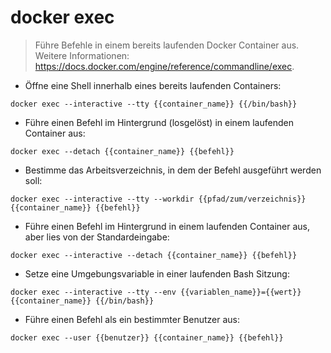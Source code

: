 # docker exec

> Führe Befehle in einem bereits laufenden Docker Container aus.
> Weitere Informationen: <https://docs.docker.com/engine/reference/commandline/exec>.

- Öffne eine Shell innerhalb eines bereits laufenden Containers:

`docker exec --interactive --tty {{container_name}} {{/bin/bash}}`

- Führe einen Befehl im Hintergrund (losgelöst) in einem laufenden Container aus:

`docker exec --detach {{container_name}} {{befehl}}`

- Bestimme das Arbeitsverzeichnis, in dem der Befehl ausgeführt werden soll:

`docker exec --interactive --tty --workdir {{pfad/zum/verzeichnis}} {{container_name}} {{befehl}}`

- Führe einen Befehl im Hintergrund in einem laufenden Container aus, aber lies von der Standardeingabe:

`docker exec --interactive --detach {{container_name}} {{befehl}}`

- Setze eine Umgebungsvariable in einer laufenden Bash Sitzung:

`docker exec --interactive --tty --env {{variablen_name}}={{wert}} {{container_name}} {{/bin/bash}}`

- Führe einen Befehl als ein bestimmter Benutzer aus:

`docker exec --user {{benutzer}} {{container_name}} {{befehl}}`
